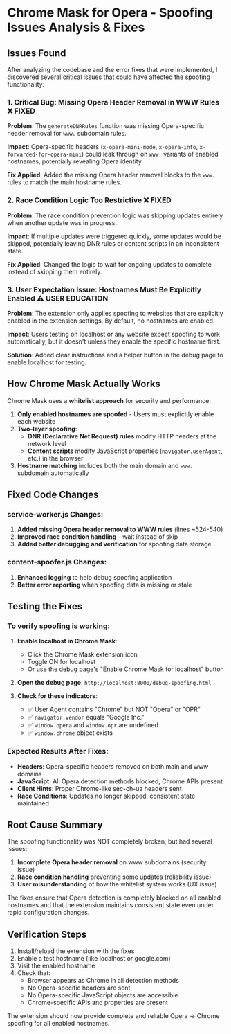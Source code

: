 # Chrome Mask for Opera - Spoofing Issues Analysis & Fixes

## Issues Found

After analyzing the codebase and the error fixes that were implemented, I discovered several critical issues that could have affected the spoofing functionality:

### 1. **Critical Bug: Missing Opera Header Removal in WWW Rules** ❌ FIXED

**Problem**: The `generateDNRRules` function was missing Opera-specific header removal for `www.` subdomain rules.

**Impact**: Opera-specific headers (`x-opera-mini-mode`, `x-opera-info`, `x-forwarded-for-opera-mini`) could leak through on `www.` variants of enabled hostnames, potentially revealing Opera identity.

**Fix Applied**: Added the missing Opera header removal blocks to the `www.` rules to match the main hostname rules.

### 2. **Race Condition Logic Too Restrictive** ❌ FIXED

**Problem**: The race condition prevention logic was skipping updates entirely when another update was in progress.

**Impact**: If multiple updates were triggered quickly, some updates would be skipped, potentially leaving DNR rules or content scripts in an inconsistent state.

**Fix Applied**: Changed the logic to wait for ongoing updates to complete instead of skipping them entirely.

### 3. **User Expectation Issue: Hostnames Must Be Explicitly Enabled** ⚠️ USER EDUCATION

**Problem**: The extension only applies spoofing to websites that are explicitly enabled in the extension settings. By default, no hostnames are enabled.

**Impact**: Users testing on localhost or any website expect spoofing to work automatically, but it doesn't unless they enable the specific hostname first.

**Solution**: Added clear instructions and a helper button in the debug page to enable localhost for testing.

## How Chrome Mask Actually Works

Chrome Mask uses a **whitelist approach** for security and performance:

1. **Only enabled hostnames are spoofed** - Users must explicitly enable each website
2. **Two-layer spoofing**:
   - **DNR (Declarative Net Request) rules** modify HTTP headers at the network level
   - **Content scripts** modify JavaScript properties (`navigator.userAgent`, etc.) in the browser
3. **Hostname matching** includes both the main domain and `www.` subdomain automatically

## Fixed Code Changes

### service-worker.js Changes:

1. **Added missing Opera header removal to WWW rules** (lines ~524-540)
2. **Improved race condition handling** - wait instead of skip
3. **Added better debugging and verification** for spoofing data storage

### content-spoofer.js Changes:

1. **Enhanced logging** to help debug spoofing application
2. **Better error reporting** when spoofing data is missing or stale

## Testing the Fixes

### To verify spoofing is working:

1. **Enable localhost in Chrome Mask**:

   - Click the Chrome Mask extension icon
   - Toggle ON for localhost
   - Or use the debug page's "Enable Chrome Mask for localhost" button

2. **Open the debug page**: `http://localhost:8000/debug-spoofing.html`

3. **Check for these indicators**:
   - ✅ User Agent contains "Chrome" but NOT "Opera" or "OPR"
   - ✅ `navigator.vendor` equals "Google Inc."
   - ✅ `window.opera` and `window.opr` are undefined
   - ✅ `window.chrome` object exists

### Expected Results After Fixes:

- **Headers**: Opera-specific headers removed on both main and www domains
- **JavaScript**: All Opera detection methods blocked, Chrome APIs present
- **Client Hints**: Proper Chrome-like sec-ch-ua headers sent
- **Race Conditions**: Updates no longer skipped, consistent state maintained

## Root Cause Summary

The spoofing functionality was NOT completely broken, but had several issues:

1. **Incomplete Opera header removal** on www subdomains (security issue)
2. **Race condition handling** preventing some updates (reliability issue)
3. **User misunderstanding** of how the whitelist system works (UX issue)

The fixes ensure that Opera detection is completely blocked on all enabled hostnames and that the extension maintains consistent state even under rapid configuration changes.

## Verification Steps

1. Install/reload the extension with the fixes
2. Enable a test hostname (like localhost or google.com)
3. Visit the enabled hostname
4. Check that:
   - Browser appears as Chrome in all detection methods
   - No Opera-specific headers are sent
   - No Opera-specific JavaScript objects are accessible
   - Chrome-specific APIs and properties are present

The extension should now provide complete and reliable Opera → Chrome spoofing for all enabled hostnames.
